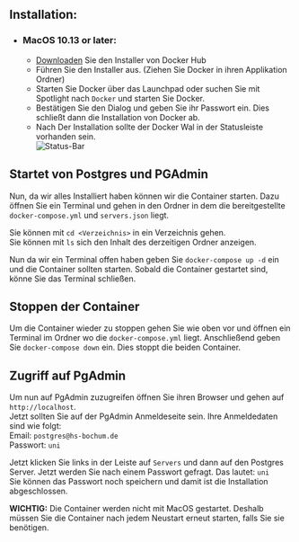 ## Installation:
- ### MacOS 10.13 or later:
    - [Downloaden](https://hub.docker.com/editions/community/docker-ce-desktop-mac/) Sie den Installer von Docker Hub
    - Führen Sie den Installer aus. (Ziehen Sie Docker in ihren Applikation Ordner)
    - Starten Sie Docker über das Launchpad oder suchen Sie mit Spotlight nach ``Docker`` und starten Sie Docker.
    - Bestätigen Sie den Dialog und geben Sie ihr Passwort ein. Dies schließt dann die Installation von Docker ab.
    - Nach Der Installation sollte der Docker Wal in der Statusleiste vorhanden sein.  
    ![Status-Bar](https://d1q6f0aelx0por.cloudfront.net/icons/whale-in-menu-bar.png)

## Startet von Postgres und PGAdmin
Nun, da wir alles Installiert haben können wir die Container starten.
Dazu öffnen Sie ein Terminal und gehen in den Ordner in dem die bereitgestellte ``docker-compose.yml`` und ``servers.json`` liegt.

Sie können mit ``cd <Verzeichnis>`` in ein Verzeichnis gehen.  
Sie können mit ``ls`` sich den Inhalt des derzeitigen Ordner anzeigen.

Nun da wir ein Terminal offen haben geben Sie ``docker-compose up -d`` ein und die Container sollten starten. Sobald die Container gestartet sind, könne Sie das Terminal schließen.

## Stoppen der Container
Um die Container wieder zu stoppen gehen Sie wie oben vor und öffnen ein Terminal im Ordner wo die ``docker-compose.yml`` liegt.
Anschließend geben Sie ``docker-compose down`` ein. Dies stoppt die beiden Container.

## Zugriff auf PgAdmin
Um nun auf PgAdmin zuzugreifen öffnen Sie ihren Browser und gehen auf ``http://localhost``.  
Jetzt sollten Sie auf der PgAdmin Anmeldeseite sein. Ihre Anmeldedaten sind wie folgt:  
Email: ``postgres@hs-bochum.de``  
Passwort: ``uni``  

Jetzt klicken Sie links in der Leiste auf ``Servers`` und dann auf den Postgres Server. Jetzt werden Sie nach einem Passwort gefragt. Das lautet: ``uni``  
Sie können das Passwort noch speichern und damit ist die Installation abgeschlossen.  

**WICHTIG:** Die Container werden nicht mit MacOS gestartet. Deshalb müssen Sie die Container nach jedem Neustart erneut starten, falls Sie sie benötigen.
